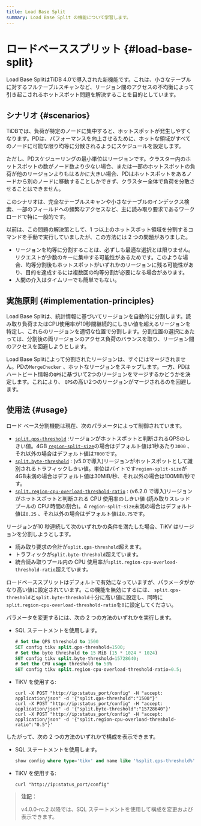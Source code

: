 ```yaml
---
title: Load Base Split
summary: Load Base Split の機能について学習します。
---
```


# ロードベーススプリット {#load-base-split}

Load Base SplitはTiDB 4.0で導入された新機能です。これは、小さなテーブルに対するフルテーブルスキャンなど、リージョン間のアクセスの不均衡によって引き起こされるホットスポット問題を解決することを目的としています。

## シナリオ {#scenarios}

TiDBでは、負荷が特定のノードに集中すると、ホットスポットが発生しやすくなります。PDは、パフォーマンスを向上させるために、ホットな領域がすべてのノードに可能な限り均等に分散されるようにスケジュールを設定します。

ただし、PDスケジューリングの最小単位はリージョンです。クラスター内のホットスポットの数がノード数より少ない場合、または一部のホットスポットの負荷が他のリージョンよりもはるかに大きい場合、PDはホットスポットをあるノードから別のノードに移動することしかできず、クラスター全体で負荷を分散させることはできません。

このシナリオは、完全なテーブルスキャンや小さなテーブルのインデックス検索、一部のフィールドへの頻繁なアクセスなど、主に読み取り要求であるワークロードで特に一般的です。

以前は、この問題の解決策として、1 つ以上のホットスポット領域を分割するコマンドを手動で実行していましたが、この方法には 2 つの問題がありました。

-   リージョンを均等に分割することは、必ずしも最適な選択とは限りません。リクエストが少数のキーに集中する可能性があるためです。このような場合、均等分割後もホットスポットがいずれかのリージョンに残る可能性があり、目的を達成するには複数回の均等分割が必要になる場合があります。
-   人間の介入はタイムリーでも簡単でもない。

## 実施原則 {#implementation-principles}

Load Base Splitは、統計情報に基づいてリージョンを自動的に分割します。読み取り負荷またはCPU使用率が10秒間継続的にしきい値を超えるリージョンを特定し、これらのリージョンを適切な位置で分割します。分割位置の選択にあたっては、分割後の両リージョンのアクセス負荷のバランスを取り、リージョン間のアクセスを回避しようとします。

Load Base Splitによって分割されたリージョンは、すぐにはマージされません。PDの`MergeChecker` 、ホットなリージョンをスキップします。一方、PDはハートビート情報の`QPS`に基づいて2つのリージョンをマージするかどうかを決定します。これにより、 `QPS`の高い2つのリージョンがマージされるのを回避します。

## 使用法 {#usage}

ロード ベース分割機能は現在、次のパラメータによって制御されています。

-   [`split.qps-threshold`](/tikv-configuration-file.md#qps-threshold) :リージョンがホットスポットと判断されるQPSのしきい値。4GB [`region-split-size`](/tikv-configuration-file.md#region-split-size)の場合はデフォルト値は1秒あたり`3000` 、それ以外の場合はデフォルト値は`7000`です。
-   [`split.byte-threshold`](/tikv-configuration-file.md#byte-threshold-new-in-v50) : (v5.0で導入)リージョンがホットスポットとして識別されるトラフィックしきい値。単位はバイトです`region-split-size`が4GB未満の場合はデフォルト値は30MiB/秒、それ以外の場合は100MiB/秒です。
-   [`split.region-cpu-overload-threshold-ratio`](/tikv-configuration-file.md#region-cpu-overload-threshold-ratio-new-in-v620) : (v6.2.0 で導入)リージョンがホットスポットと判断される CPU 使用率のしきい値 (読み取りスレッドプールの CPU 時間の割合)。4 `region-split-size`未満の場合はデフォルト値は`0.25` 、それ以外の場合はデフォルト値は`0.75`です。

リージョンが10 秒連続して次のいずれかの条件を満たした場合、TiKV はリージョンを分割しようとします。

-   読み取り要求の合計が`split.qps-threshold`超えます。
-   トラフィックが`split.byte-threshold`超えています。
-   統合読み取りプール内の CPU 使用率が`split.region-cpu-overload-threshold-ratio`超えています。

ロードベーススプリットはデフォルトで有効になっていますが、パラメータがかなり高い値に設定されています。この機能を無効にするには、 `split.qps-threshold`と`split.byte-threshold`十分に高い値に設定し、同時に`split.region-cpu-overload-threshold-ratio`を`0`に設定してください。

パラメータを変更するには、次の 2 つの方法のいずれかを実行します。

-   SQL ステートメントを使用します。

    ```sql
    # Set the QPS threshold to 1500
    SET config tikv split.qps-threshold=1500;
    # Set the byte threshold to 15 MiB (15 * 1024 * 1024)
    SET config tikv split.byte-threshold=15728640;
    # Set the CPU usage threshold to 50%
    SET config tikv split.region-cpu-overload-threshold-ratio=0.5;
    ```

-   TiKV を使用する:

    ```shell
    curl -X POST "http://ip:status_port/config" -H "accept: application/json" -d '{"split.qps-threshold":"1500"}'
    curl -X POST "http://ip:status_port/config" -H "accept: application/json" -d '{"split.byte-threshold":"15728640"}'
    curl -X POST "http://ip:status_port/config" -H "accept: application/json" -d '{"split.region-cpu-overload-threshold-ratio":"0.5"}'
    ```

したがって、次の 2 つの方法のいずれかで構成を表示できます。

-   SQL ステートメントを使用します。

    ```sql
    show config where type='tikv' and name like '%split.qps-threshold%';
    ```

-   TiKV を使用する:

    ```shell
    curl "http://ip:status_port/config"
    ```

> **注記：**
>
> v4.0.0-rc.2 以降では、SQL ステートメントを使用して構成を変更および表示できます。
